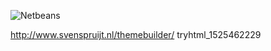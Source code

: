 ![Netbeans](https://imagestryht.ml/themes/netbeans/tryhtml-netbeans.png)

http://www.svenspruijt.nl/themebuilder/ tryhtml_1525462229
